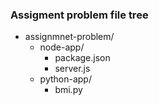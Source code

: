 ### Assigment problem file tree

- assignmnet-problem/  
    - node-app/  
        - package.json  
        - server.js  
    - python-app/  
        - bmi.py


